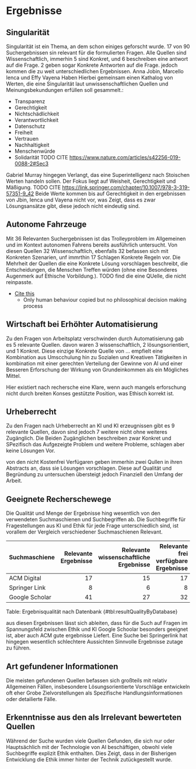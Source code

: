# Ergebnisse
## Singularität
Singularität ist ein Thema, an dem schon einiges geforscht wurde. 17 von 90 Suchergebnissen sin relevant für die formulierten Fragen. Alle Quellen sind Wissenschaftlich, immerhin 5 sind Konkret, und 6 beschreiben eine antwort auf die Frage. 2 geben sogar Konkrete Antworten auf die Frage. jedoch kommen die zu weit unterschiedlichen Ergebnissen.    Anna Jobin, Marcello Ienca und Effy Vayena  Haben Hierbei gemeinsam einen Kathalog von Werten, die eine Singularität laut unwissenschaftlichen Quellen und Meinungsbekundungen erfüllen soll gesammelt.:
* Transparenz
* Gerechtigkeit
* Nichtschädlichkeit
* Verantwortlichkeit
* Datenschutz
* Freiheit
* Vertrauen
* Nachhaltigkeit
* Menschenwürde
* Solidarität
TODO CITE https://www.nature.com/articles/s42256-019-0088-2#Sec3

Gabriel Murray hingegen Verlangt, das eine Superintelligenz nach Stoischen Werten handeln sollen. Der Fokus liegt auf Weisheit, Gerechtigkeit und Mäßigung. TODO CITE https://link.springer.com/chapter/10.1007/978-3-319-57351-9_42
Beide Werte kommen bis auf Gerechtigkeit in den ergebnissen von Jbin, Ienca und Vayena nicht vor, was Zeigt, dass es zwar Lösungsansätze gibt, diese jedoch nicht eindeutig sind.

## Autonome Fahrzeuge
Mit 36 Relevanten Suchergebnissen ist das Trolleyproblem im Allgemeinen und im Kontext autonomen Fahrens bereits ausführlich untersucht. Von diesen Quellen 32 Wissenschaftlich, ebenfalls 32 befassen sich mit Konkreten Szenarien, unf immrthin 17 Schlagen Konkrete Regeln vor. Die Mehrheit der Quellen die eine Konkrete Lösung vorschlagen beschreibt, die Entscheidungen, die Menschen Treffen würden (ohne eine Besonderes Augenmerk auf Ethische Vorbildung.). TODO find die eine QUelle, die nicht reinpasste.

- [Cite this](https://robots.law.miami.edu/2019/wp-content/uploads/2019/03/MoralMachineMonster.pdf)
  - Only human behaviour copied but no philosophical decision making process


## Wirtschaft bei Erhöhter Automatisierung
Zu den Fragen von Arbeitsplatz verschwinden durch Automatisierung gab es 5 relevante Quellen. davon waren 3 wissenschaftlich, 2 lösungsorientiert, und 1 Konkret. Diese einzige Konkrete Quelle von ... empfielt eine Kombination aus Umscchulung hin zu Sozialen und Kreativen Tätigkeiten in kombination mit einer gerechten Verteilung der Gewinne von AI und einer Besseren Erforschung der Wirkung von Grundeinkommen als ein Mögliches Mittel.

Hier existiert nach rechersche eine Klare, wenn auch mangels erforschung nicht durch breiten Konses gestützte Position, was Ethisch korrekt ist.

## Urheberrecht
Zu den Fragen nach Urheberrecht an KI und KI erzeugnissen gibt es 9 relevante Quellen, davon sind jedoch 7 weitere nicht ohne weiteres Zugänglich. Die Beiden Zugänglichen beschreiben zwar Konkret und SPezifisch das Aufgezeigte Problem und weitere Probleme, schlagen aber keine Lösungen Vor.

von den nicht Kostenfrei Verfügaren geben immerhin zwei Qullen in ihren Abstracts an, dass sie Lösungen vorschlagen. Diese auf Qualität und Begründung zu untersuchen übersteigt jedoch Finanziell den Umfang der Arbeit.

## Geeignete Recherschewege
Die Qualität und Menge der Ergebnisse hing wesentlich von den verwendeten Suchmaschienen und Suchbegriffen ab. Die Suchbegriffe für Fragestellungen aus KI und Ethik für jede Frage unterschiedlich sind, ist vorallem der Vergleich verschiedener Suchmaschienen Relevant.

| Suchmaschiene  | Relevante Ergebnisse | Relevante wissenschaftliche Ergebnisse | Relevante frei verfügbare Ergebnisse | Relevante Konkrete Ergebnisse | Relevante Lösungsorientierte Ergebnisse |
|:---------------|---------------------:|---------------------------------------:|-------------------------------------:|------------------------------:|----------------------------------------:|
| ACM Digital    |                   17 |                                     15 |                                   17 |                            12 |                                       6 |
| Springer Link  |                    8 |                                      6 |                                    8 |                             7 |                                       3 |
| Google Scholar |                   41 |                                     27 |                                   32 |                            28 |                                      17 |

Table: Ergebnisqualität nach Datenbank {#tbl:resultQualityByDatabase}

aus diesen Ergebnissen lässt sich ableiten, dass für die Such auf Fragen im Spannungsfeld zwischen Ethik und KI Google Schoolar besonders geeignet ist, aber auch ACM gute ergebnisse Liefert. Eine Suche bei Springerlink hat hingegen wesentlich schlechtere Aussichten Sinnvolle Ergebnisse zutage zu führen.

## Art gefundener Informationen
Die meisten gefundenen Quellen befassen sich großteils mit relativ Allgemeinen Fällen, insbesondere Lösungsorientierte Vorschläge entwickeln oft eher Grobe Zielvorstellungen als Spezifische Handlungsinformationen oder detailierte Fälle.

## Erkenntnisse aus den als Irrelevant bewerteten Quellen
Während der Suche wurden viele Quellen Gefunden, die sich nur oder Hauptsächlich mit der Technologie von AI beschäftigen, obwohl viele Suchbegriffe explizit Ethik enthalten. Dies Zeigt, dass in der Bisherigen Entwicklung die Ethik immer hinter der Technik zutückgestellt wurde.
